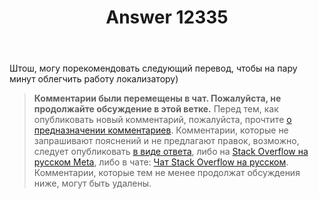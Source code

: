 ﻿---
title: "Answer 12335"
se.owner.user_id: 176056
se.owner.display_name: "Great Tech"
se.owner.link: "https://ru.meta.stackoverflow.com/users/176056/great-tech"
se.answer_id: 12335
se.question_id: 12334
se.post_type: answer
se.is_accepted: False
---
<p>Штош, могу порекомендовать следующий перевод, чтобы на пару минут облегчить работу локализатору)</p>
<blockquote>
<p><strong>Комментарии были перемещены в чат. Пожалуйста, не продолжайте обсуждение в этой ветке.</strong> Перед тем, как опубликовать новый
комментарий, пожалуйста, прочтите <a href="https://ru.stackoverflow.com/help/privileges/comment">о предназначении комментариев</a>.
Комментарии, которые не запрашивают пояснений и не предлагают правок, возможно,
следует опубликовать <a href="https://ru.stackoverflow.com/help/how-to-answer">в виде ответа</a>, либо на <a href="https://ru.meta.stackoverflow.com">Stack Overflow на русском Meta</a>, либо в чате: <a href="https://chat.stackexchange.com/">Чат Stack Overflow на русском</a>.
Комментарии, которые тем не менее продолжат обсуждения ниже, могут быть
удалены.</p>
</blockquote>
